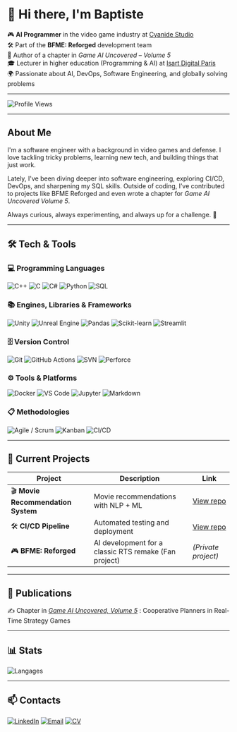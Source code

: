 # 👋 Hi there, I'm Baptiste

🎮 **AI Programmer** in the video game industry at [Cyanide Studio](https://www.cyanide-studio.com/)  
🛠 Part of the **BFME: Reforged** development team  
📖 Author of a chapter in *Game AI Uncovered – Volume 5*  
🎓 Lecturer in higher education (Programming & AI) at [Isart Digital Paris](https://www.isartdigital.com/fr/)   
🌍 Passionate about AI, DevOps, Software Engineering, and globally solving problems

---

![Profile Views](https://komarev.com/ghpvc/?username=brimetz&label=Profile%20Views&color=brightgreen)

---

## About Me

I'm a software engineer with a background in video games and defense. I love tackling tricky problems, learning new tech, and building things that just work.  

Lately, I've been diving deeper into software engineering, exploring CI/CD, DevOps, and sharpening my SQL skills. Outside of coding, I’ve contributed to projects like BFME Reforged and even wrote a chapter for *Game AI Uncovered Volume 5*.  

Always curious, always experimenting, and always up for a challenge. 🚀

---

## 🛠️ Tech & Tools

### 💻 Programming Languages
![C++](https://img.shields.io/badge/-C++-00599C?logo=cplusplus&logoColor=white)
![C](https://img.shields.io/badge/-C-A8B9CC?logo=c&logoColor=white)
![C#](https://img.shields.io/badge/-C%23-239120?logo=csharp&logoColor=white)
![Python](https://img.shields.io/badge/-Python-3776AB?logo=python&logoColor=white)
![SQL](https://img.shields.io/badge/-SQL-336791?logo=postgresql&logoColor=white)

### 📚 Engines, Libraries & Frameworks
![Unity](https://img.shields.io/badge/-Unity-000000?logo=unity&logoColor=white)
![Unreal Engine](https://img.shields.io/badge/-Unreal%20Engine-313131?logo=unrealengine&logoColor=white)
![Pandas](https://img.shields.io/badge/-Pandas-150458?logo=pandas&logoColor=white)
![Scikit-learn](https://img.shields.io/badge/-Scikit--Learn-F7931E?logo=scikit-learn&logoColor=white)
![Streamlit](https://img.shields.io/badge/-Streamlit-FF4B4B?logo=streamlit&logoColor=white)

### 🗄️ Version Control
![Git](https://img.shields.io/badge/-Git-F05032?logo=git&logoColor=white)
![GitHub Actions](https://img.shields.io/badge/-GitHub%20Actions-2088FF?logo=githubactions&logoColor=white)
![SVN](https://img.shields.io/badge/-SVN-809CC9?logo=subversion&logoColor=white)
![Perforce](https://img.shields.io/badge/-Perforce-404040?logo=perforce&logoColor=white)

### ⚙️ Tools & Platforms
![Docker](https://img.shields.io/badge/-Docker-2496ED?logo=docker&logoColor=white)
![VS Code](https://img.shields.io/badge/-VS%20Code-007ACC?logo=visualstudiocode&logoColor=white)
![Jupyter](https://img.shields.io/badge/-Jupyter-F37626?logo=jupyter&logoColor=white)
![Markdown](https://img.shields.io/badge/-Markdown-000000?logo=markdown&logoColor=white)

### 📋 Methodologies
![Agile / Scrum](https://img.shields.io/badge/-Agile%20%2F%20Scrum-28A745?logo=trello&logoColor=white)
![Kanban](https://img.shields.io/badge/-Kanban-0052CC?logo=jira&logoColor=white)
![CI/CD](https://img.shields.io/badge/-CI%2FCD-0A0FFF?logo=azuredevops&logoColor=white)

---

## 📌 Current Projects
| Project | Description | Link |
|---------|-------------|------|
| 🎬 **Movie Recommendation System** | Movie recommendations with NLP + ML | [View repo](https://github.com/brimetz/MovieRecommenderSystem) |
| 🛠 **CI/CD Pipeline** | Automated testing and deployment | [View repo](https://github.com/brimetz/MovieRecommenderSystem) |
| 🎮 **BFME: Reforged** | AI development for a classic RTS remake (Fan project) | *(Private project)* |

---

## 📜 Publications
✍️ Chapter in *[Game AI Uncovered, Volume 5](https://www.taylorfrancis.com/books/edit/10.1201/9781003324102/game-ai-uncovered-paul-roberts)* : Cooperative Planners in Real-Time Strategy Games

---

## 📊 Stats
![Langages](https://github-readme-stats.vercel.app/api/top-langs/?username=brimetz&layout=compact&theme=tokyonight)

---

## 📫 Contacts
[![LinkedIn](https://img.shields.io/badge/-LinkedIn-0A66C2?logo=linkedin&logoColor=white)]([URL_DE_TON_LINKEDIN](https://www.linkedin.com/in/baptiste-rimetz/))
[![Email](https://img.shields.io/badge/-Email-D14836?logo=gmail&logoColor=white)](mailto:baptiste.rimetz@outlook.fr)
[![CV](https://img.shields.io/badge/-My%20Resume-FF5722?logo=adobeacrobatreader&logoColor=white)](YOUR_CV_URL)
